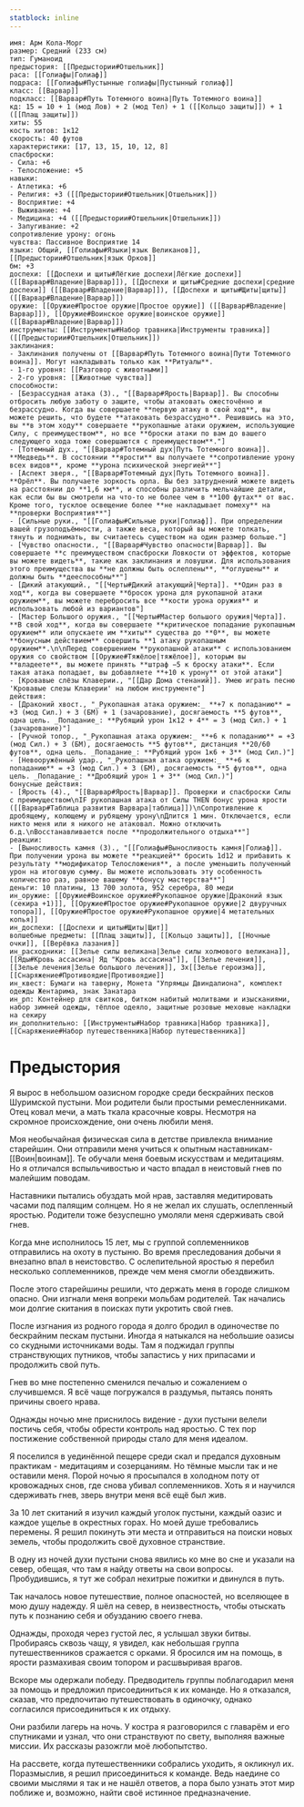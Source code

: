 ```yaml
---
statblock: inline
---
```

```statblock
имя: Арм Кола-Морг
размер: Средний (233 см)
тип: Гуманоид
предыстория: [[Предыстории#Отшельник]]
раса: [[Голиафы|Голиаф]]
подраса: [[Голиафы#Пустынные голиафы|Пустынный голиаф]]
класс: [[Варвар]]
подкласс: [[Варвар#Путь Тотемного воина|Путь Тотемного воина]]
кд: 15 = 10 + 1 (мод Лов) + 2 (мод Тел) + 1 ([[Кольцо защиты]]) + 1 ([[Плащ защиты]])
хиты: 55
кость хитов: 1к12
скорость: 40 футов
характеристики: [17, 13, 15, 10, 12, 8]
спасброски:
- Сила: +6
- Телосложение: +5
навыки:
- Атлетика: +6
- Религия: +3 ([[Предыстории#Отшельник|Отшельник]])
- Восприятие: +4
- Выживание: +4
- Медицина: +4 ([[Предыстории#Отшельник|Отшельник]])
- Запугивание: +2
сопротивление урону: огонь
чувства: Пассивное Восприятие 14
языки: Общий, [[Голиафы#Языки|язык Великанов]], [[Предыстории#Отшельник|язык Орков]]
бм: +3
доспехи: [[Доспехи и щиты#Лёгкие доспехи|Лёгкие доспехи]] ([[Варвар#Владение|Варвар]]), [[Доспехи и щиты#Средние доспехи|средние доспехи]] ([[Варвар#Владение|Варвар]]), [[Доспехи и щиты#Щиты|щиты]] ([[Варвар#Владение|Варвар]])
оружие: [[Оружие#Простое оружие|Простое оружие]] ([[Варвар#Владение|Варвар]]), [[Оружие#Воинское оружие|воинское оружие]] ([[Варвар#Владение|Варвар]])
инструменты: [[Инструменты#Набор травника|Инструменты травника]] ([[Предыстории#Отшельник|Отшельник]])
заклинания:
- Заклинания получены от [[Варвар#Путь Тотемного воина|Пути Тотемного воина]]. Могут накладывать только как **Ритуалы**.
- 1-го уровня: [[Разговор с животными]]
- 2-го уровня: [[Животные чувства]]
способности:
- [Безрассудная атака (3)., "[[Варвар#Ярость|Варвар]]. Вы способны отбросить любую заботу о защите, чтобы атаковать ожесточённо и безрассудно. Когда вы совершаете **первую атаку в свой ход**, вы можете решить, что будете **атаковать безрассудно**. Решившись на это, вы **в этом ходу** совершаете **рукопашные атаки оружием, использующие Силу, с преимуществом**, но все **броски атаки по вам до вашего следующего хода тоже совершаются с преимуществом**."]
- [Тотемный дух., "[[Варвар#Тотемный дух|Путь Тотемного воина]]. **Медведь**. В состоянии **ярости** вы получаете **сопротивление урону всех видов**, кроме **урона психической энергией**"]
- [Аспект зверя., "[[Варвар#Тотемный дух|Путь Тотемного воина]]. **Орёл**. Вы получаете зоркость орла. Вы без затруднений можете видеть на расстоянии до **1,6 км**, и способны различить мельчайшие детали, как если бы вы смотрели на что-то не более чем в **100 футах** от вас. Кроме того, тусклое освещение более **не накладывает помеху** на **проверки Восприятия**"]
- [Сильные руки., "[[Голиафы#Сильные руки|Голиаф]]. При определении вашей грузоподъёмности, а также веса, который вы можете толкать, тянуть и поднимать, вы считаетесь существом на один размер больше."]
- [Чувство опасности., "[[Варвар#Чувство опасности|Варвар]]. Вы совершаете **с преимуществом спасброски Ловкости от эффектов, которые вы можете видеть**, такие как заклинания и ловушки. Для использования этого преимущества вы **не должны быть ослеплены**, **оглушены** и должны быть **дееспособны**"]
- [Дикий атакующий., "[[Черты#Дикий атакующий|Черта]]. **Один раз в ход**, когда вы совершаете **бросок урона для рукопашной атаки оружием**, вы можете перебросить все **кости урона оружия** и использовать любой из вариантов"]
- [Мастер Большого оружия., "[[Черты#Мастер большого оружия|Черта]]. **В свой ход**, когда вы совершаете **критическое попадание рукопашным оружием** или опускаете им **хиты** существа до **0**, вы можете **бонусным действием** совершить **1 атаку рукопашным оружием**.\n\nПеред совершением **рукопашной атаки** с использованием оружия со свойством [[Оружие#Тяжёлое|тяжёлое]], которым вы **владеете**, вы можете принять **штраф −5 к броску атаки**. Если такая атака попадает, вы добавляете **+10 к урону** от этой атаки"]
- [Кровавые слёзы Клаверии., "[[Дар Дома стенаний]]. Умею играть песню 'Кровавые слезы Клаверии' на любом инструменте"]
действия:
- [Драконий хвост., "_Рукопашная атака оружием:_ **+7 к попаданию** = +3 (мод Сил.) + 3 (БМ) + 1 (зачарование), досягаемость **5 футов**, одна цель. _Попадание_: **Рубящий урон 1к12 + 4** = 3 (мод Сил.) + 1 (зачарование)"]
- [Ручной топор., "_Рукопашная атака оружием:_ **+6 к попаданию** = +3 (мод Сил.) + 3 (БМ), досягаемость **5 футов**, дистанция **20/60 футов**, одна цель. _Попадание_: **Рубящий урон 1к6 + 3** (мод Сил.)"]
- [Невооружённый удар., "_Рукопашная атака оружием:_ **+6 к попаданию** = +3 (мод Сил.) + 3 (БМ), досягаемость **5 футов**, одна цель. _Попадание_: **Дробящий урон 1 + 3** (мод Сил.)"]
бонусные действия:
- [Ярость (4)., "[[Варвар#Ярость|Варвар]]. Проверки и спасброски Силы с преимуществом\nIF рукопашная атака от Силы THEN бонус урона ярости ([[Варвар#Таблица развития Варвара|таблица]])\nСопротивление к дробящему, колющему и рубящему урону\nДлится 1 мин. Отключается, если никто меня или я никого не атаковал. Можно отключить б.д.\nВосстанавливается после **продолжительного отдыха**"]
реакции:
- [Выносливость камня (3)., "[[Голиафы#Выносливость камня|Голиаф]]. При получении урона вы можете **реакцией** бросить 1d12 и прибавить к результату **модификатор Телосложения**, а после уменьшить полученный урон на итоговую сумму. Вы можете использовать эту особенность количество раз, равное вашему **бонусу мастерства**"]
деньги: 10 платины, 13 700 золота, 952 серебра, 80 меди
ин_оружие: [[Оружие#Воинское оружие#Рукопашное оружие|Драконий язык (секира +1)]], [[Оружие#Простое оружие#Рукопашное оружие|2 двуручных топора]], [[Оружие#Простое оружие#Рукопашное оружие|4 метательных копья]]
ин_доспехи: [[Доспехи и щиты#Щиты|Щит]]
волшебные предметы: [[Плащ защиты]], [[Кольцо защиты]], [[Ночные очки]], [[Верёвка лазания]]
ин_расходники: [[Зелье силы великана|Зелье силы холмового великана]], [[Яды#Кровь ассасина| Яд "Кровь ассасина"]], [[Зелье лечения]], [[Зелье лечения|Зелье большого лечения]], 3x[[Зелье героизма]], [[Снаряжение#Противоядие|Противоядие]]
ин_квест: Бумаги на таверну, Монета "Упрямцы Двиндалиона", комплект одежды Жентарима, знак Занатара
ин_рп: Контейнер для свитков, битком набитый молитвами и изысканиями, набор зимней одежды, тёплое одеяло, защитные розовые меховые накладки на секиру
ин_дополнительно: [[Инструменты#Набор травника|Набор травника]], [[Снаряжение#Набор путешественника|Набор путешественника]]
```

# Предыстория

Я вырос в небольшом оазисном городке среди бескрайних песков Шуримской пустыни. Мои родители были простыми ремесленниками. Отец ковал мечи, а мать ткала красочные ковры. Несмотря на скромное происхождение, они очень любили меня.

Моя необычайная физическая сила в детстве привлекла внимание старейшин. Они отправили меня учиться к опытным наставникам-[[Воин|воинам]]. Те обучали меня боевым искусствам и медитациям. Но я отличался вспыльчивостью и часто впадал в неистовый гнев по малейшим поводам.

Наставники пытались обуздать мой нрав, заставляя медитировать часами под палящим солнцем. Но я не желал их слушать, ослепленный яростью. Родители тоже безуспешно умоляли меня сдерживать свой гнев.

Когда мне исполнилось 15 лет, мы с группой соплеменников отправились на охоту в пустыню. Во время преследования добычи я внезапно впал в неистовство. С ослепительной яростью я перебил несколько соплеменников, прежде чем меня смогли обездвижить.

После этого старейшины решили, что держать меня в городе слишком опасно. Они изгнали меня вопреки мольбам родителей. Так начались мои долгие скитания в поисках пути укротить свой гнев.

После изгнания из родного города я долго бродил в одиночестве по бескрайним пескам пустыни. Иногда я натыкался на небольшие оазисы со скудными источниками воды. Там я поджидал группы странствующих путников, чтобы запастись у них припасами и продолжить свой путь.

Гнев во мне постепенно сменился печалью и сожалением о случившемся. Я всё чаще погружался в раздумья, пытаясь понять причины своего нрава.

Однажды ночью мне приснилось видение - духи пустыни велели постичь себя, чтобы обрести контроль над яростью. С тех пор постижение собственной природы стало для меня идеалом.

Я поселился в уединённой пещере среди скал и предался духовным практикам - медитациям и созерцаниям. Но тёмные мысли так и не оставили меня. Порой ночью я просыпался в холодном поту от кровожадных снов, где снова убивал соплеменников. Хоть я и научился сдерживать гнев, зверь внутри меня всё ещё был жив.

За 10 лет скитаний я изучил каждый уголок пустыни, каждый оазис и каждое ущелье в окрестных горах. Но моей душе требовались перемены. Я решил покинуть эти места и отправиться на поиски новых земель, чтобы продолжить своё духовное странствие.

В одну из ночей духи пустыни снова явились ко мне во сне и указали на север, обещая, что там я найду ответы на свои вопросы. Пробудившись, я тут же собрал нехитрые пожитки и двинулся в путь.

Так началось новое путешествие, полное опасностей, но вселяющее в мою душу надежду. Я шёл на север, в неизвестность, чтобы отыскать путь к познанию себя и обузданию своего гнева.

Однажды, проходя через густой лес, я услышал звуки битвы. Пробираясь сквозь чащу, я увидел, как небольшая группа путешественников сражается с орками. Я бросился им на помощь, в ярости размахивая своим топором и расшвыривая врагов.

Вскоре мы одержали победу. Предводитель группы поблагодарил меня за помощь и предложил присоединиться к их команде. Но я отказался, сказав, что предпочитаю путешествовать в одиночку, однако согласился присоединиться к их отдыху.

Они разбили лагерь на ночь. У костра я разговорился с главарём и его спутниками и узнал, что они странствуют по свету, выполняя важные миссии. Их рассказы разожгли моё любопытство.

На рассвете, когда путешественники собрались уходить, я окликнул их. Поразмыслив, я решил присоединиться к команде. Ведь наедине со своими мыслями я так и не нашёл ответов, а пора было узнать этот мир поближе и, возможно, найти своё истинное предназначение.